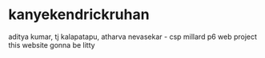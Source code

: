 # kanyekendrickruhan
aditya kumar, tj kalapatapu, atharva nevasekar - csp millard p6 web project
this website gonna be litty
